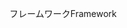 <span data-ttu-id="3e51e-101">フレームワーク</span><span class="sxs-lookup"><span data-stu-id="3e51e-101">Framework</span></span>